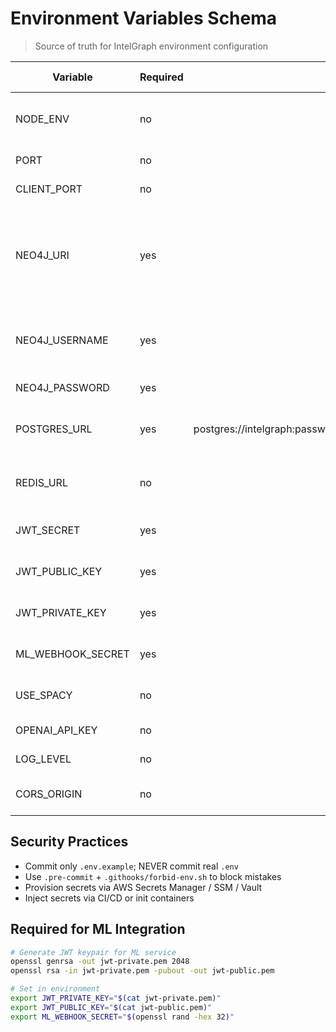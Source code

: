 # Environment Variables Schema

> Source of truth for IntelGraph environment configuration

| Variable | Required | Default | Description | Security Notes |
|---|---|---:|---|---|
| NODE_ENV | no | development | Node environment flag | Do not rely on this for security gates. |
| PORT | no | 4000 | API server port |  |
| CLIENT_PORT | no | 3000 | Web client dev port |  |
| NEO4J_URI | yes | bolt://neo4j:7687 | Neo4j connection URI | Use service DNS inside docker; never embed creds in URI. |
| NEO4J_USERNAME | yes | neo4j | Neo4j username | Store password in Secrets Manager / Vault. |
| NEO4J_PASSWORD | yes | (none) | Neo4j password | Rotate regularly. |
| POSTGRES_URL | yes | postgres://intelgraph:password@postgres:5432/intelgraph_dev | Postgres DSN | Use RDS/IAM where possible. |
| REDIS_URL | no | redis://redis:6379 | Redis connection | For dev only; enable TLS in prod. |
| JWT_SECRET | yes | (none) | JWT signing secret | 256-bit random; rotate. |
| JWT_PUBLIC_KEY | yes | (none) | JWT public key for ML service | RSA public key for verification. |
| JWT_PRIVATE_KEY | yes | (none) | JWT private key | RSA private key for signing. |
| ML_WEBHOOK_SECRET | yes | (none) | ML webhook HMAC secret | 256-bit random; rotate. |
| USE_SPACY | no | false | Enable spaCy NLP processing | Requires model download. |
| OPENAI_API_KEY | no | (none) | AI services key | Scope and rotate. |
| LOG_LEVEL | no | info | Pino/Winston log level |  |
| CORS_ORIGIN | no | http://localhost:3000 | Allowed origin | Use exact origins in prod. |

## Security Practices
- Commit only `.env.example`; NEVER commit real `.env`
- Use `.pre-commit` + `.githooks/forbid-env.sh` to block mistakes
- Provision secrets via AWS Secrets Manager / SSM / Vault
- Inject secrets via CI/CD or init containers

## Required for ML Integration
```bash
# Generate JWT keypair for ML service
openssl genrsa -out jwt-private.pem 2048
openssl rsa -in jwt-private.pem -pubout -out jwt-public.pem

# Set in environment
export JWT_PRIVATE_KEY="$(cat jwt-private.pem)"
export JWT_PUBLIC_KEY="$(cat jwt-public.pem)"
export ML_WEBHOOK_SECRET="$(openssl rand -hex 32)"
```